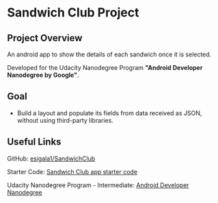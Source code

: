 # Sandwich Club Project

## Project Overview
An android app to show the details of each sandwich once it is selected.

Developed for the Udacity Nanodegree Program **"Android Developer Nanodegree by Google"**.

## Goal
- Build a layout and populate its fields from data received as JSON, without using third-party libraries.

## Useful Links

GitHub: [esigala1/SandwichClub](https://github.com/esigala1/SandwichClub)

Starter Code: [Sandwich Club app starter code](https://github.com/udacity/sandwich-club-starter-code)

Udacity Nanodegree Program - Intermediate: [Android Developer Nanodegree](https://www.udacity.com/course/android-developer-nanodegree-by-google--nd801)

